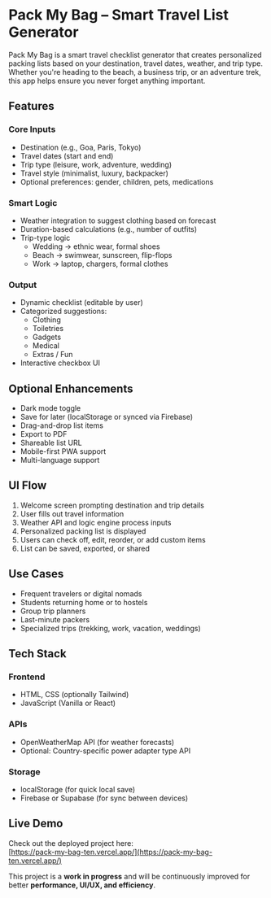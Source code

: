 # Pack My Bag – Smart Travel List Generator

Pack My Bag is a smart travel checklist generator that creates personalized packing lists based on your destination, travel dates, weather, and trip type. Whether you're heading to the beach, a business trip, or an adventure trek, this app helps ensure you never forget anything important.

## Features

### Core Inputs
- Destination (e.g., Goa, Paris, Tokyo)
- Travel dates (start and end)
- Trip type (leisure, work, adventure, wedding)
- Travel style (minimalist, luxury, backpacker)
- Optional preferences: gender, children, pets, medications

### Smart Logic
- Weather integration to suggest clothing based on forecast
- Duration-based calculations (e.g., number of outfits)
- Trip-type logic
  - Wedding → ethnic wear, formal shoes
  - Beach → swimwear, sunscreen, flip-flops
  - Work → laptop, chargers, formal clothes

### Output
- Dynamic checklist (editable by user)
- Categorized suggestions:
  - Clothing
  - Toiletries
  - Gadgets
  - Medical
  - Extras / Fun
- Interactive checkbox UI

## Optional Enhancements
- Dark mode toggle
- Save for later (localStorage or synced via Firebase)
- Drag-and-drop list items
- Export to PDF
- Shareable list URL
- Mobile-first PWA support
- Multi-language support

## UI Flow
1. Welcome screen prompting destination and trip details
2. User fills out travel information
3. Weather API and logic engine process inputs
4. Personalized packing list is displayed
5. Users can check off, edit, reorder, or add custom items
6. List can be saved, exported, or shared

## Use Cases
- Frequent travelers or digital nomads
- Students returning home or to hostels
- Group trip planners
- Last-minute packers
- Specialized trips (trekking, work, vacation, weddings)

## Tech Stack

### Frontend
- HTML, CSS (optionally Tailwind)
- JavaScript (Vanilla or React)

### APIs
- OpenWeatherMap API (for weather forecasts)
- Optional: Country-specific power adapter type API

### Storage
- localStorage (for quick local save)
- Firebase or Supabase (for sync between devices)

##  Live Demo

Check out the deployed project here:  
[https://pack-my-bag-ten.vercel.app/](https://pack-my-bag-ten.vercel.app/)


This project is a **work in progress** and will be continuously improved for better **performance, UI/UX, and efficiency**.
